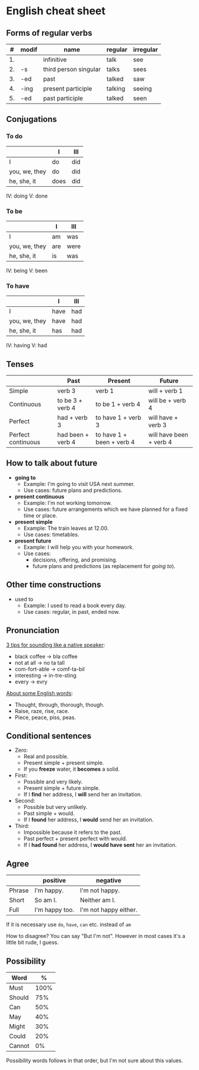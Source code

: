 # English cheat sheet

## Forms of regular verbs

|# |modif |name                 |regular  |irregular  |
|--|------|---------------------|---------|-----------|
|1.|      |infinitive           | talk    |see        |
|2.| -s   |third person singular| talks   |sees       |
|3.| -ed  |past                 | talked  |saw        |
|4.| -ing |present participle   | talking |seeing     |
|5.| -ed  |past participle      | talked  |seen       |

## Conjugations

### To do

|             |I    |III  |
|-------------|-----|-----|
|I            |do   |did  |
|you, we, they|do   |did  |
|he, she, it  |does |did  |

IV:   doing
V:    done

### To be

|             |I    |III  |
|-------------|-----|-----|
|I            |am   |was  |
|you, we, they|are  |were |
|he, she, it  |is   |was  |

IV:   being
V:    been

### To have

|             |I    |III  |
|-------------|-----|-----|
|I            |have |had  |
|you, we, they|have |had  |
|he, she, it  |has  |had  |

IV:   having
V:    had

## Tenses

|                   |Past             |Present                  |Future                 |
|-------------------|-----------------|-------------------------|-----------------------|
|Simple             |verb 3           |verb 1                   |will + verb 1          |
|Continuous         |to be 3 + verb 4 |to be 1 + verb 4         |will be + verb 4       |
|Perfect            |had + verb 3     |to have 1 + verb 3       |will have + verb 3     |
|Perfect continuous |had been + verb 4|to have 1 + been + verb 4|will have been + verb 4|


## How to talk about future

* **going to**
    * Example: I'm going to visit USA next summer.
    * Use cases: future plans and predictions.
* **present continuous**
    * Example: I'm not working tomorrow.
    * Use cases: future arrangements which we have planned for a fixed time or place.
* **present simple**
    * Example: The train leaves at 12.00.
    * Use cases: timetables.
* **present future**
    * Example: I will help you with your homework.
    * Use cases:
        * decisions, offering, and promising.
        * future plans and predictions (as replacement for *going to*).


## Other time constructions

* used to
    * Example: I used to read a book every day.
    * Use cases: regular, in past, ended now.


## Pronunciation

[3 tips for sounding like a native speaker](https://www.youtube.com/watch?v=ChZJ1Q3GSuI):

* black coffee -> bla coffee
* not at all -> no ta tall
* com-fort-able -> comf-ta-bil
* interesting -> in-tre-sting
* every -> evry

[About some English words](https://www.youtube.com/watch?v=JeHQ4_HtRRY):

* Thought, through, thorough, though.
* Raise, raze, rise, race.
* Piece, peace, piss, peas.


## Conditional sentences

* Zero:
  * Real and possible.
  * Present simple + present simple.
  * If you **freeze** water, it **becomes** a solid.
* First:
  * Possible and very likely.
  * Present simple + future simple.
  * If I **find** her address, I **will** send her an invitation.
* Second:
  * Possible but very unlikely.
  * Past simple + would.
  * If I **found** her address, I **would** send her an invitation.
* Third:
  * Impossible because it refers to the past.
  * Past perfect + present perfect with would.
  * If I **had found** her address, I **would have sent** her an invitation.


## Agree

|         | positive          | negative              |
|---------|-------------------|-----------------------|
| Phrase  | I'm happy.        | I'm not happy.        |
| Short   | So am I.          | Neither am I.         |
| Full    | I'm happy too.    | I'm not happy either. |

If it is necessary use `do`, `have`, `can` etc. instead of `am`

How to disagree? You can say "But I'm not". However in most cases it's a little bit rude, I guess.


## Possibility

| Word    | %     |
|---------|-------|
| Must    | 100%  |
| Should  | 75%   |
| Can     | 50%   |
| May     | 40%   |
| Might   | 30%   |
| Could   | 20%   |
| Cannot  | 0%    |

Possibility words follows in that order, but I'm not sure about this values.
